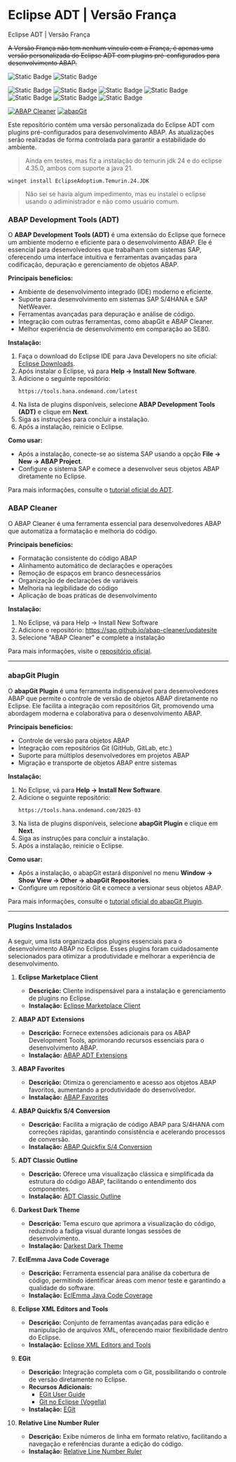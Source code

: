 # Eclipse ADT | Versão França
Eclipse ADT | Versão França

~~A Versão França não tem nenhum vínculo com a França, é apenas uma versão personalizada do Eclipse ADT com plugins pré-configurados para desenvolvimento ABAP.~~

![Static Badge](https://img.shields.io/badge/eclipse-4.35.0-2C2255?logo=eclipse&logoColor=white)
![Static Badge](https://img.shields.io/badge/eclipse%20adt-4.35.0-2C2255?logo=eclipse&logoColor=white)

![Static Badge](https://img.shields.io/badge/development-abap-blue)
![Static Badge](https://img.shields.io/badge/SAP-0FAAFF?logo=sap&logoColor=white)
![Static Badge](https://img.shields.io/badge/ABAP-0FAAFF?logo=sap&logoColor=white)
![Static Badge](https://img.shields.io/badge/Eclipse_ADT-2C2255?logo=eclipse&logoColor=white)
![Static Badge](https://img.shields.io/badge/BTP-0FAAFF?logo=sap&logoColor=white)
![Static Badge](https://img.shields.io/badge/Cloud-0089D6?logo=sap&logoColor=white)
![Static Badge](https://img.shields.io/badge/SAP_DevOps-FF4081?logo=sap&logoColor=white)

[![ABAP Cleaner](https://img.shields.io/github/stars/SAP/abap-cleaner?label=ABAP%20Cleaner&style=social)](https://github.com/SAP/abap-cleaner)
[![abapGit](https://img.shields.io/github/stars/larshp/abapGit?label=abapGit&style=social)](https://github.com/larshp/abapGit)

Este repositório contém uma versão personalizada do Eclipse ADT com plugins pré-configurados para desenvolvimento ABAP. As atualizações serão realizadas de forma controlada para garantir a estabilidade do ambiente.

> Ainda em testes, mas fiz a instalação do temurin jdk 24 e do eclipse 4.35.0, ambos com suporte a java 21.
```winget
winget install EclipseAdoptium.Temurin.24.JDK
```
> Não sei se havia algum impedimento, mas eu instalei o eclipse usando o adiministrador e não como usuário comum.

### ABAP Development Tools (ADT)

O **ABAP Development Tools (ADT)** é uma extensão do Eclipse que fornece um ambiente moderno e eficiente para o desenvolvimento ABAP. Ele é essencial para desenvolvedores que trabalham com sistemas SAP, oferecendo uma interface intuitiva e ferramentas avançadas para codificação, depuração e gerenciamento de objetos ABAP.

**Principais benefícios:**
- Ambiente de desenvolvimento integrado (IDE) moderno e eficiente.
- Suporte para desenvolvimento em sistemas SAP S/4HANA e SAP NetWeaver.
- Ferramentas avançadas para depuração e análise de código.
- Integração com outras ferramentas, como abapGit e ABAP Cleaner.
- Melhor experiência de desenvolvimento em comparação ao SE80.

**Instalação:**
1. Faça o download do Eclipse IDE para Java Developers no site oficial: [Eclipse Downloads](https://www.eclipse.org/downloads/).
2. Após instalar o Eclipse, vá para **Help → Install New Software**.
3. Adicione o seguinte repositório:  
   ```
   https://tools.hana.ondemand.com/latest
   ```
4. Na lista de plugins disponíveis, selecione **ABAP Development Tools (ADT)** e clique em **Next**.
5. Siga as instruções para concluir a instalação.
6. Após a instalação, reinicie o Eclipse.

**Como usar:**
- Após a instalação, conecte-se ao sistema SAP usando a opção **File → New → ABAP Project**.
- Configure o sistema SAP e comece a desenvolver seus objetos ABAP diretamente no Eclipse.

Para mais informações, consulte o [tutorial oficial do ADT](https://developers.sap.com/tutorials/abap-install-adt.html).

### ABAP Cleaner

O ABAP Cleaner é uma ferramenta essencial para desenvolvedores ABAP que automatiza a formatação e melhoria do código. 

**Principais benefícios:**
- Formatação consistente do código ABAP
- Alinhamento automático de declarações e operações
- Remoção de espaços em branco desnecessários
- Organização de declarações de variáveis
- Melhoria na legibilidade do código
- Aplicação de boas práticas de desenvolvimento

**Instalação:**
1. No Eclipse, vá para Help → Install New Software
2. Adicione o repositório: https://sap.github.io/abap-cleaner/updatesite
3. Selecione "ABAP Cleaner" e complete a instalação

Para mais informações, visite o [repositório oficial](https://github.com/SAP/abap-cleaner).

---

### abapGit Plugin

O **abapGit Plugin** é uma ferramenta indispensável para desenvolvedores ABAP que permite o controle de versão de objetos ABAP diretamente no Eclipse. Ele facilita a integração com repositórios Git, promovendo uma abordagem moderna e colaborativa para o desenvolvimento ABAP.

**Principais benefícios:**
- Controle de versão para objetos ABAP
- Integração com repositórios Git (GitHub, GitLab, etc.)
- Suporte para múltiplos desenvolvedores em projetos ABAP
- Migração e transporte de objetos ABAP entre sistemas

**Instalação:**
1. No Eclipse, vá para **Help → Install New Software**.
2. Adicione o seguinte repositório:  
   ```
   https://tools.hana.ondemand.com/2025-03
   ```
3. Na lista de plugins disponíveis, selecione **abapGit Plugin** e clique em **Next**.
4. Siga as instruções para concluir a instalação.
5. Após a instalação, reinicie o Eclipse.

**Como usar:**
- Após a instalação, o abapGit estará disponível no menu **Window → Show View → Other → abapGit Repositories**.
- Configure um repositório Git e comece a versionar seus objetos ABAP.

Para mais informações, consulte o [tutorial oficial do abapGit Plugin](https://developers.sap.com/tutorials/abap-install-abapgit-plugin.html).

---

### Plugins Instalados

A seguir, uma lista organizada dos plugins essenciais para o desenvolvimento ABAP no Eclipse. Esses plugins foram cuidadosamente selecionados para otimizar a produtividade e melhorar a experiência de desenvolvimento.

1. **Eclipse Marketplace Client**  
   - **Descrição:** Cliente indispensável para a instalação e gerenciamento de plugins no Eclipse.  
   - **Instalação:** [Eclipse Marketplace Client](https://marketplace.eclipse.org/content/eclipse-marketplace-client#external-install-button)

2. **ABAP ADT Extensions**  
   - **Descrição:** Fornece extensões adicionais para os ABAP Development Tools, aprimorando recursos essenciais para o desenvolvimento ABAP.  
   - **Instalação:** [ABAP ADT Extensions](https://marketplace.eclipse.org/content/abap-adt-extensions#external-install-button)

3. **ABAP Favorites**  
   - **Descrição:** Otimiza o gerenciamento e acesso aos objetos ABAP favoritos, aumentando a produtividade do desenvolvedor.  
   - **Instalação:** [ABAP Favorites](https://marketplace.eclipse.org/content/abap-favorites#external-install-button)

4. **ABAP Quickfix S/4 Conversion**  
   - **Descrição:** Facilita a migração de código ABAP para S/4HANA com correções rápidas, garantindo consistência e acelerando processos de conversão.  
   - **Instalação:** [ABAP Quickfix S/4 Conversion](https://marketplace.eclipse.org/content/abap-quick-fix/help)

5. **ADT Classic Outline**  
   - **Descrição:** Oferece uma visualização clássica e simplificada da estrutura do código ABAP, facilitando o entendimento dos componentes.  
   - **Instalação:** [ADT Classic Outline](https://marketplace.eclipse.org/content/adt-classic-outline#external-install-button)

6. **Darkest Dark Theme**  
   - **Descrição:** Tema escuro que aprimora a visualização do código, reduzindo a fadiga visual durante longas sessões de desenvolvimento.  
   - **Instalação:** [Darkest Dark Theme](https://marketplace.eclipse.org/content/darkest-dark-theme-devstyle#external-install-button)

7. **EclEmma Java Code Coverage**  
   - **Descrição:** Ferramenta essencial para análise da cobertura de código, permitindo identificar áreas com menor teste e garantindo a qualidade do software.  
   - **Instalação:** [EclEmma Java Code Coverage](https://marketplace.eclipse.org/content/eclemma-java-code-coverage#external-install-button)

8. **Eclipse XML Editors and Tools**  
   - **Descrição:** Conjunto de ferramentas avançadas para edição e manipulação de arquivos XML, oferecendo maior flexibilidade dentro do Eclipse.  
   - **Instalação:** [Eclipse XML Editors and Tools](https://marketplace.eclipse.org/content/eclipse-xml-editors-and-tools#external-install-button)

9. **EGit**  
   - **Descrição:** Integração completa com o Git, possibilitando o controle de versão diretamente no Eclipse.  
   - **Recursos Adicionais:**  
      - [EGit User Guide](https://wiki.eclipse.org/EGit/User_Guide/)  
      - [Git no Eclipse (Vogella)](https://www.vogella.com/tutorials/EclipseGit/article.html)  
   - **Instalação:** [EGit](https://marketplace.eclipse.org/content/egit-git-integration-eclipse#external-install-button)

10. **Relative Line Number Ruler**  
    - **Descrição:** Exibe números de linha em formato relativo, facilitando a navegação e referências durante a edição do código.  
    - **Instalação:** [Relative Line Number Ruler](https://marketplace.eclipse.org/content/relative-line-number-ruler#external-install-button)